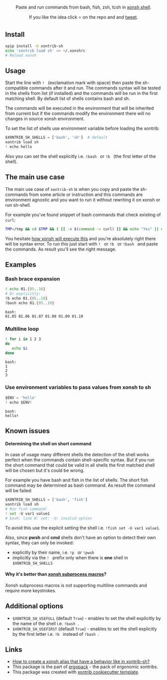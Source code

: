 <p align="center">  
Paste and run commands from bash, fish, zsh, tcsh in <a href="https://xon.sh">xonsh shell</a>.
</p>

<p align="center">  
If you like the idea click ⭐ on the repo and and <a href="https://twitter.com/intent/tweet?text=Nice%20xontrib%20for%20the%20xonsh%20shell!&url=https://github.com/anki-code/xontrib-sh" target="_blank">tweet</a>.
</p>


## Install
```bash
xpip install -U xontrib-sh
echo 'xontrib load sh' >> ~/.xonshrc
# Reload xonsh
```

## Usage

Start the line with `! ` (exclamation mark with space) then paste the sh-compatible commands after it and run. 
The commands syntax will be tested in the shells from list (if installed) and the commands will be run in 
the first matching shell. By default list of shells contains bash and sh. 

The commands will be executed in the environment that will be inherited from current but if the commands modify 
the environment there will no changes in source xonsh environment.

To set the list of shells use environment variable before loading the xontrib:
```python
$XONTRIB_SH_SHELLS = ['bash', 'sh']  # default
xontrib load sh
! echo hello
```

Also you can set the shell explicitly i.e. `!bash ` or `!b ` (the first letter of the shell).

## The main use case

The main use case of `xontrib-sh` is when you copy and paste the sh-commands from some article or instruction 
and this commands are environment agnostic and you want to run it without rewriting it on xonsh or run sh-shell. 

For example you've found snippet of bash commands that check existing of `curl`:
```bash
TMP=/tmp && cd $TMP && ( [[ -x $(command -v curl) ]] && echo "Yes" || echo "No" )  
```

You hesitate [how xonsh will execute this](https://github.com/anki-code/xonsh-cheatsheet/blob/main/README.md#three-most-frequent-things-that-newcomers-missed) and you're absolutely right there will be syntax error. 
To run this just start with `! ` or `!b ` or `!bash ` and paste the commands. As result you'll see the right message.

## Examples

### Bash brace expansion
```bash
! echo 01.{05..10}
# Or explicitly:
!b echo 01.{05..10}
!bash echo 01.{05..10}
``` 
```
bash:
01.05 01.06 01.07 01.08 01.09 01.10
```

### Multiline loop
```bash
! for i in 1 2 3
do
   echo $i
done
```
```
bash:
1
2
3
```

### Use environment variables to pass values from xonsh to sh
```python
$ENV = 'hello'
! echo $ENV!
```
```
bash:
hello!
```

## Known issues

#### Determining the shell on short command

In case of usage many different shells the detection of the shell works perfect when the commands contain shell-specific syntax.
But if you run the short command that could be valid in all shells the first matched shell will be chosen but it's could be wrong. 
 
For example you have bash and fish in the list of shells. The short fish command may be determined as bash command.
As result the command will be failed:
```python
$XONTRIB_SH_SHELLS = ['bash', 'fish']
xontrib load sh
# Run fish command:
! set -U var1 value1
# bash: line 0: set: -U: invalid option
```
To avoid this use the explicit setting the shell i.e. `!fish set -U var1 value1`.

Also, since __pwsh__ and __cmd__ shells don't have an option to detect their own syntax, they can only be invoked:

  - explicitly by their name, i.e. `!p ` or `!pwsh `
  - implicitly via the `! ` prefix only when there is __one__ shell in `$XONTRIB_SH_SHELLS`

#### Why it's better than [xonsh subprocess macros](https://xon.sh/tutorial_macros.html#subprocess-macros)?

Xonsh subprocess macros is not supporting multiline commands and require more keystrokes.

## Additional options

* `$XONTRIB_SH_USEFULL` (default `True`) - enables to set the shell explicitly by the name of the shell i.e. `!bash `.
* `$XONTRIB_SH_USEFIRST` (default `True`) - enables to set the shell explicitly by the first letter i.e. `!b ` instead of `!bash `.

## Links 
* [How to create a xonsh alias that have a behavior like in xontrib-sh?](https://github.com/anki-code/xontrib-sh/issues/6#issuecomment-1045978621)
* This package is the part of [ergopack](https://github.com/anki-code/xontrib-ergopack) - the pack of ergonomic xontribs.
* This package was created with [xontrib cookiecutter template](https://github.com/xonsh/xontrib-cookiecutter).
